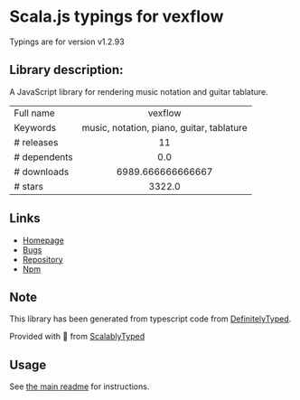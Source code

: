 
# Scala.js typings for vexflow

Typings are for version v1.2.93

## Library description:
A JavaScript library for rendering music notation and guitar tablature.

|                    |                 |
| ------------------ | :-------------: |
| Full name          | vexflow |
| Keywords           | music, notation, piano, guitar, tablature |
| # releases         | 11 |
| # dependents       | 0.0 |
| # downloads        | 6989.666666666667 |
| # stars            | 3322.0 |

## Links
- [Homepage](https://vexflow.com/)
- [Bugs](https://github.com/0xfe/vexflow/issues)
- [Repository](https://github.com/0xfe/vexflow)
- [Npm](https://www.npmjs.com/package/vexflow)
    


## Note
This library has been generated from typescript code from [DefinitelyTyped](https://definitelytyped.org).

Provided with :purple_heart: from [ScalablyTyped](https://github.com/oyvindberg/ScalablyTyped)

## Usage
See [the main readme](../../readme.md) for instructions.


